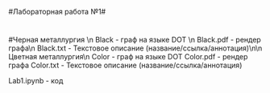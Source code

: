#Лабораторная работа №1#
#
#Черная металлургия \n
Black - граф на языке DOT \n
Black.pdf - рендер графа\n
Black.txt - Текстовое описание (название/ссылка/аннотация)\n\n
Цветная металлургия\n
Color - граф на языке DOT
Color.pdf - рендер графа
Color.txt - Текстовое описание (название/ссылка/аннотация)


Lab1.ipynb - код

